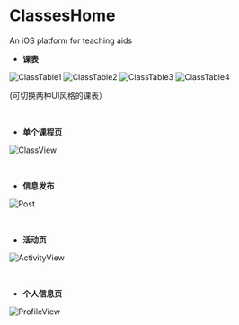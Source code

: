 # ClassesHome
An iOS platform for teaching aids

- **课表**

![ClassTable1](https://github.com/fawks96/ClassesHome/blob/master/Demopictures/ClassTable1.jpeg)
![ClassTable2](https://github.com/fawks96/ClassesHome/blob/master/Demopictures/ClassTable2.jpeg)
![ClassTable3](https://github.com/fawks96/ClassesHome/blob/master/Demopictures/ClassTable3.jpeg)
![ClassTable4](https://github.com/fawks96/ClassesHome/blob/master/Demopictures/ClassTable4.jpeg)

(可切换两种UI风格的课表）

&ensp;

- **单个课程页**

![ClassView](https://github.com/fawks96/ClassesHome/blob/master/Demopictures/ClassView.jpeg)

&ensp;

- **信息发布**

![Post](https://github.com/fawks96/ClassesHome/blob/master/Demopictures/Post.jpeg)

&ensp;

- **活动页**

![ActivityView](https://github.com/fawks96/ClassesHome/blob/master/Demopictures/ActivityView.jpeg)

&ensp;

- **个人信息页**

![ProfileView](https://github.com/fawks96/ClassesHome/blob/master/Demopictures/ProfileView.jpeg)
